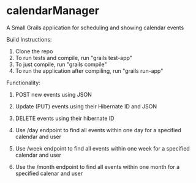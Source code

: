 # calendarManager
A Small Grails application for scheduling and showing calendar events

Build Instructions:
1. Clone the repo
2. To run tests and compile, run "grails test-app"
3. To just compile, run "grails compile"
4. To run the application after compiling, run "grails run-app"

Functionality:
1. POST new events using JSON

2. Update (PUT) events using their Hibernate ID and JSON

3. DELETE events using their hibernate ID

4. Use /day endpoint to find all events within one day for a specified calendar and user

5. Use /week endpoint to find all events within one week for a specified calendar and user

6. Use the /month endpoint to find all events within one month for a specified calenar and user
